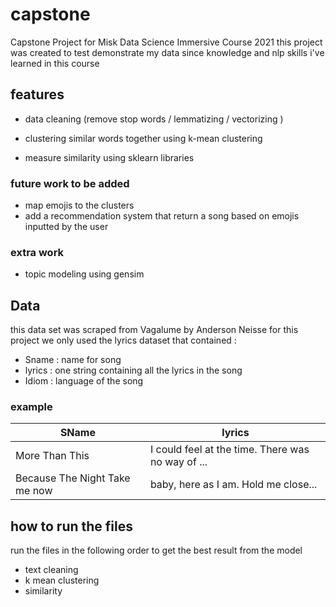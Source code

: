 # capstone
Capstone Project for Misk Data Science Immersive Course 2021
this project was created to test demonstrate my data since knowledge and nlp skills i've learned in this course

## features 
- data cleaning (remove stop words / lemmatizing / vectorizing )

- clustering similar words together using k-mean clustering  

- measure similarity using sklearn libraries 

### future work to be added 
- map emojis to the clusters 
- add a recommendation system that return a song based on emojis inputted by the user

### extra work 
- topic modeling using gensim 

## Data
this data set was scraped from Vagalume by Anderson Neisse 
for this project we only used the lyrics dataset that contained :
- Sname : name for song 
- lyrics : one string containing all the lyrics in the song 
- Idiom : language of the song

### example 
| SName  | lyrics |
| ------------- | ------------- |
| More Than This  | I could feel at the time. There was no way of ...	  |
| Because The Night	Take me now  | baby, here as I am. Hold me close...	  |


## how to run the files 
run the files in the following order to get the best result from the model 
 - text cleaning 
 - k mean clustering 
 - similarity 




